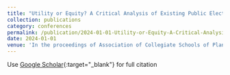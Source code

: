 ```yaml
---
title: "Utility or Equity? A Critical Analysis of Existing Public Electric Vehicle Charger Allocations in Austin, Texas"
collection: publications
category: conferences
permalink: /publication/2024-01-01-Utility-or-Equity-A-Critical-Analysis-of-Existing-Public-Electric-Vehicle-Charger-Allocations-in-Austin-Texas
date: 2024-01-01
venue: 'In the proceedings of Association of Collegiate Schools of Planning Annual Conference'
---
```

Use [Google Scholar](https://scholar.google.com/scholar?q=Utility+or+Equity?+A+Critical+Analysis+of+Existing+Public+Electric+Vehicle+Charger+Allocations+in+Austin,+Texas){:target="_blank"} for full citation